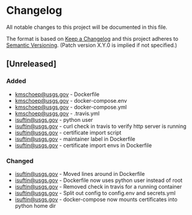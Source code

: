 # Changelog
All notable changes to this project will be documented in this file.

The format is based on [Keep a Changelog](http://keepachangelog.com/en/1.0.0/)
and this project adheres to [Semantic Versioning](http://semver.org/spec/v2.0.0.html). (Patch version X.Y.0 is implied if not specified.)

## [Unreleased]
### Added
- kmschoep@usgs.gov - Dockerfile
- kmschoep@usgs.gov - docker-compose.env
- kmschoep@usgs.gov - docker-compose.yml
- kmschoep@usgs.gov - .travis.yml
- isuftin@usgs.gov - python user
- isuftin@usgs.gov - curl check in travis to verify http server is running
- isuftin@usgs.gov - certificate import script
- isuftin@usgs.gov - maintainer label in Dockerfile
- isuftin@usgs.gov - certificate import envs in Dockerfile

### Changed
 - isuftin@usgs.gov - Moved lines around in Dockerfile
 - isuftin@usgs.gov - Dockerfile now uses python user instead of root
 - isuftin@usgs.gov - Removed check in travis for a running container
 - isuftin@usgs.gov - Split out config to config.env and secrets.yml
 - isuftin@usgs.gov - docker-compose now mounts certificates into python home dir
